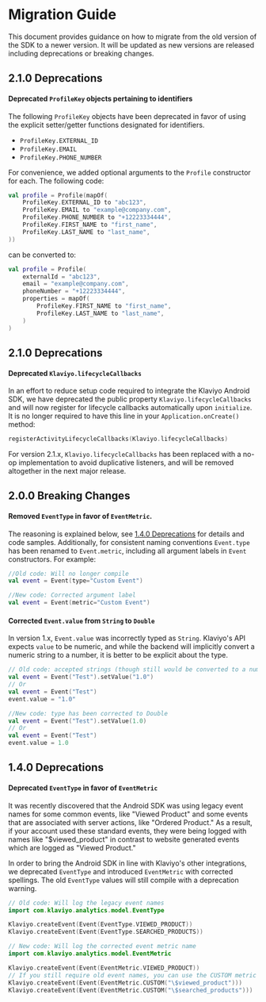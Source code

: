 # Migration Guide
This document provides guidance on how to migrate from the old version of the SDK to a newer version. 
It will be updated as new versions are released including deprecations or breaking changes.

## 2.1.0 Deprecations
#### Deprecated `ProfileKey` objects pertaining to identifiers
The following `ProfileKey` objects have been deprecated in favor of using the explicit 
setter/getter functions designated for identifiers. 
- `ProfileKey.EXTERNAL_ID`
- `ProfileKey.EMAIL`
- `ProfileKey.PHONE_NUMBER`

For convenience, we added optional arguments to the `Profile` constructor for each. The following code:

```kotlin
val profile = Profile(mapOf(
    ProfileKey.EXTERNAL_ID to "abc123",
    ProfileKey.EMAIL to "example@company.com",
    ProfileKey.PHONE_NUMBER to "+12223334444",
    ProfileKey.FIRST_NAME to "first_name",
    ProfileKey.LAST_NAME to "last_name",
))
```

can be converted to:

```kotlin
val profile = Profile(
    externalId = "abc123",
    email = "example@company.com",
    phoneNumber = "+12223334444", 
    properties = mapOf(
        ProfileKey.FIRST_NAME to "first_name",
        ProfileKey.LAST_NAME to "last_name",
    )
)
```

## 2.1.0 Deprecations
#### Deprecated `Klaviyo.lifecycleCallbacks`
In an effort to reduce setup code required to integrate the Klaviyo Android SDK, we have deprecated the public property 
`Klaviyo.lifecycleCallbacks` and will now register for lifecycle callbacks automatically upon `initialize`.
It is no longer required to have this line in your `Application.onCreate()` method:
```kotlin
registerActivityLifecycleCallbacks(Klaviyo.lifecycleCallbacks)
```
For version 2.1.x, `Klaviyo.lifecycleCallbacks` has been replaced with a no-op implementation to avoid duplicative
listeners, and will be removed altogether in the next major release.

## 2.0.0 Breaking Changes
#### Removed `EventType` in favor of `EventMetric`.
The reasoning is explained below, see [1.4.0 Deprecations](#140-deprecations) for details and code samples.
Additionally, for consistent naming conventions `Event.type` has been renamed to `Event.metric`,
including all argument labels in `Event` constructors. For example:

```kotlin
//Old code: Will no longer compile
val event = Event(type="Custom Event")

//New code: Corrected argument label
val event = Event(metric="Custom Event")
```

#### Corrected `Event.value` from `String` to `Double`
In version 1.x, `Event.value` was incorrectly typed as `String`. Klaviyo's API expects `value` to be numeric, and 
while the backend will implicitly convert a numeric string to a number, it is better to be explicit about the type.
```kotlin
// Old code: accepted strings (though still would be converted to a number on the server)
val event = Event("Test").setValue("1.0")
// Or
val event = Event("Test")
event.value = "1.0"

//New code: type has been corrected to Double
val event = Event("Test").setValue(1.0)
// Or
val event = Event("Test")
event.value = 1.0
```

## 1.4.0 Deprecations
#### Deprecated `EventType` in favor of `EventMetric`
It was recently discovered that the Android SDK was using legacy event names for some common events, 
like "Viewed Product" and some events that are associated with server actions, like "Ordered Product."
As a result, if your account used these standard events, they were being logged with names like "$viewed_product"
in contrast to website generated events which are logged as "Viewed Product."

In order to bring the Android SDK in line with Klaviyo's other integrations, we deprecated `EventType` and introduced 
`EventMetric` with corrected spellings. The old `EventType` values will still compile with a deprecation warning.

```kotlin
// Old code: Will log the legacy event names
import com.klaviyo.analytics.model.EventType

Klaviyo.createEvent(Event(EventType.VIEWED_PRODUCT))
Klaviyo.createEvent(Event(EventType.SEARCHED_PRODUCTS))
```

```kotlin
// New code: Will log the corrected event metric name
import com.klaviyo.analytics.model.EventMetric

Klaviyo.createEvent(Event(EventMetric.VIEWED_PRODUCT))
// If you still require old event names, you can use the CUSTOM metric e.g. 
Klaviyo.createEvent(Event(EventMetric.CUSTOM("\$viewed_product")))
Klaviyo.createEvent(Event(EventMetric.CUSTOM("\$searched_products")))
```
